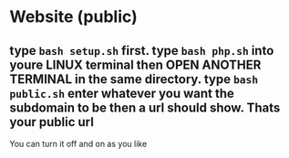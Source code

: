 # Website (public)

type `bash setup.sh` first.
type `bash php.sh` into youre **LINUX** terminal
then **OPEN ANOTHER TERMINAL** in the same directory.
type `bash public.sh`
enter whatever you want the subdomain to be
then a url should show.
Thats your public url
-----------------------------------------------------------------------------------------
You can turn it off and on as you like
